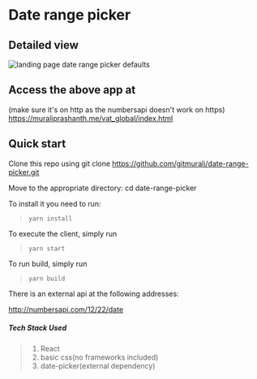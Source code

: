 # Date range picker

## Detailed view
![landing page date range picker defaults](https://raw.githubusercontent.com/gitmurali/date-range-picker/master/src/images/app.png)

## Access the above app at

(make sure it's on http as the numbersapi doesn't work on https)
https://muraliprashanth.me/vat_global/index.html

## Quick start

Clone this repo using git clone https://github.com/gitmurali/date-range-picker.git

Move to the appropriate directory: cd date-range-picker

To install it you need to run: 
> `yarn install`

To execute the client, simply run 
>`yarn start`

To run build, simply run
>`yarn build`

There is an external api at the following addresses:

http://numbersapi.com/12/22/date

##### Tech Stack Used

>1. React
>2. basic css(no frameworks included)
>3. date-picker(external dependency) 